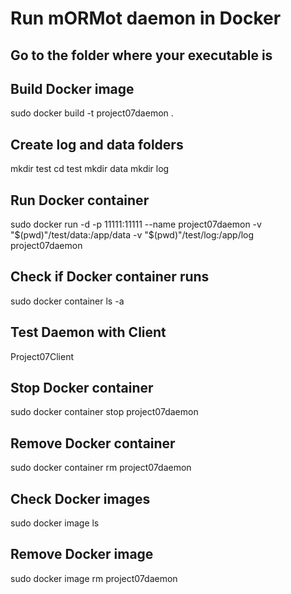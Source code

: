 # Run mORMot daemon in Docker

## Go to the folder where your executable is

## Build Docker image

sudo docker build -t project07daemon .

## Create log and data folders

mkdir test
cd test
mkdir data
mkdir log

## Run Docker container

sudo docker run -d -p 11111:11111 --name project07daemon -v "$(pwd)"/test/data:/app/data -v "$(pwd)"/test/log:/app/log project07daemon

## Check if Docker container runs

sudo docker container ls -a

## Test Daemon with Client

Project07Client

## Stop Docker container

sudo docker container stop project07daemon

## Remove Docker container

sudo docker container rm project07daemon

## Check Docker images

sudo docker image ls

## Remove Docker image

sudo docker image rm project07daemon
